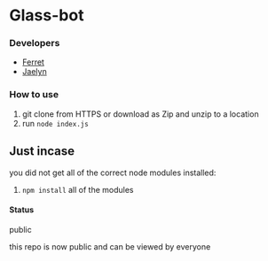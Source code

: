 # Glass-bot

### Developers

* [Ferret](https://discord.com/users/795003099642462218/)
* [Jaelyn](https://discord.com/users/498984530968051713)

### How to use

1) git clone from HTTPS or download as Zip and unzip to a location
2) run ``node index.js``

## Just incase
you did not get all of the correct node modules installed:

1) ``npm install`` all of the modules


#### Status
public

this repo is now public and can be viewed by everyone
